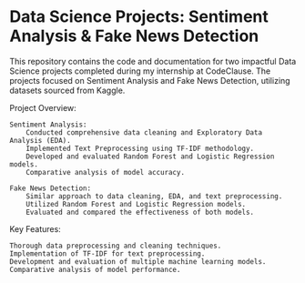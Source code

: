 # Data Science Projects: Sentiment Analysis & Fake News Detection

This repository contains the code and documentation for two impactful Data Science projects completed during my internship at CodeClause. The projects focused on Sentiment Analysis and Fake News Detection, utilizing datasets sourced from Kaggle.

Project Overview:

    Sentiment Analysis:
        Conducted comprehensive data cleaning and Exploratory Data Analysis (EDA).
        Implemented Text Preprocessing using TF-IDF methodology.
        Developed and evaluated Random Forest and Logistic Regression models.
        Comparative analysis of model accuracy.

    Fake News Detection:
        Similar approach to data cleaning, EDA, and text preprocessing.
        Utilized Random Forest and Logistic Regression models.
        Evaluated and compared the effectiveness of both models.

Key Features:

    Thorough data preprocessing and cleaning techniques.
    Implementation of TF-IDF for text preprocessing.
    Development and evaluation of multiple machine learning models.
    Comparative analysis of model performance.
